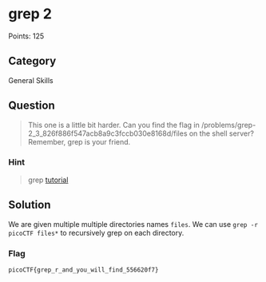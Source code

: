 # grep 2
Points: 125

## Category
General Skills

## Question
>This one is a little bit harder. Can you find the flag in /problems/grep-2_3_826f886f547acb8a9c3fccb030e8168d/files on the shell server? Remember, grep is your friend.

### Hint
>grep [tutorial](https://ryanstutorials.net/linuxtutorial/grep.php)

## Solution
We are given multiple multiple directories names `files`. We can use `grep -r picoCTF files*` to recursively grep on each directory. 

### Flag
`picoCTF{grep_r_and_you_will_find_556620f7}`